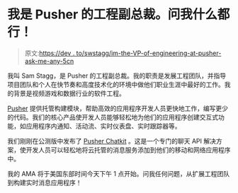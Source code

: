 # 我是 Pusher 的工程副总裁。问我什么都行！

> 原文:[https://dev . to/swstagg/im-the-VP-of-engineering-at-pusher-ask-me-any-5cn](https://dev.to/swstagg/im-the-vp-of-engineering-at-pusher-ask-me-anything-5cn)

我叫 Sam Stagg，是 Pusher 的工程副总裁。我的职责是发展工程团队，并指导项目团队和个人在快节奏和高度技术化的环境中做他们职业生涯中最好的工作。我的背景是视频游戏和数据行业的软件工程。

[Pusher](https://www.pusher.com) 提供托管构建模块，帮助高效的应用程序开发人员更快地工作，编写更少的代码。我们的核心产品使开发人员能够轻松地为他们的应用程序创建交互式功能，如应用程序内通知、活动流、实时仪表盘、实时跟踪器等。

我们刚刚在公测版中发布了 [Pusher Chatkit](https://www.pusher.com/chatkit) 。这是一个专门的聊天 API 解决方案，使开发人员可以轻松地将云托管的消息服务添加到他们的移动和网络应用程序中。

我的 AMA 将于美国东部时间今天下午 1 点开始。问我任何问题，从扩展工程团队到构建实时消息应用程序！